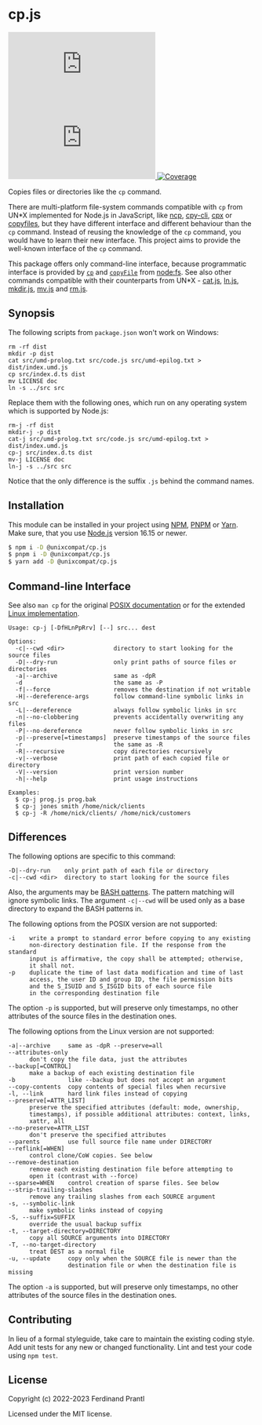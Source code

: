 # cp.js

[![Latest version](https://img.shields.io/npm/v/@unixcompat/cp.js)
 ![Dependency status](https://img.shields.io/librariesio/release/npm/@unixcompat/cp.js)
](https://www.npmjs.com/package/@unixcompat/cp.js)
[![Coverage](https://codecov.io/gh/prantlf/cp.js/branch/master/graph/badge.svg)](https://codecov.io/gh/prantlf/cp.js)

Copies files or directories like the `cp` command.

There are multi-platform file-system commands compatible with `cp` from UN*X implemented for Node.js in JavaScript, like [ncp], [cpy-cli], [cpx] or [copyfiles], but they have different interface and different behaviour than the `cp` command. Instead of reusing the knowledge of the `cp` command, you would have to learn their new interface. This project aims to provide the well-known interface of the `cp` command.

This package offers only command-line interface, because programmatic interface is provided by [`cp`] and [`copyFile`] from [node:fs]. See also other commands compatible with their counterparts from UN*X - [cat.js], [ln.js], [mkdir.js], [mv.js] and [rm.js].

## Synopsis

The following scripts from `package.json` won't work on Windows:

    rm -rf dist
    mkdir -p dist
    cat src/umd-prolog.txt src/code.js src/umd-epilog.txt > dist/index.umd.js
    cp src/index.d.ts dist
    mv LICENSE doc
    ln -s ../src src

Replace them with the following ones, which run on any operating system which is supported by Node.js:

    rm-j -rf dist
    mkdir-j -p dist
    cat-j src/umd-prolog.txt src/code.js src/umd-epilog.txt > dist/index.umd.js
    cp-j src/index.d.ts dist
    mv-j LICENSE doc
    ln-j -s ../src src

Notice that the only difference is the suffix `.js` behind the command names.

## Installation

This module can be installed in your project using [NPM], [PNPM] or [Yarn]. Make sure, that you use [Node.js] version 16.15 or newer.

```sh
$ npm i -D @unixcompat/cp.js
$ pnpm i -D @unixcompat/cp.js
$ yarn add -D @unixcompat/cp.js
```

## Command-line Interface

See also `man cp` for the original [POSIX documentation] or for the extended [Linux implementation].

    Usage: cp-j [-DfHLnPpRrv] [--] src... dest

    Options:
      -c|--cwd <dir>              directory to start looking for the source files
      -D|--dry-run                only print paths of source files or directories
      -a|--archive                same as -dpR
      -d                          the same as -P
      -f|--force                  removes the destination if not writable
      -H|--dereference-args       follow command-line symbolic links in src
      -L|--dereference            always follow symbolic links in src
      -n|--no-clobbering          prevents accidentally overwriting any files
      -P|--no-dereference         never follow symbolic links in src
      -p|--preserve[=timestamps]  preserve timestamps of the source files
      -r                          the same as -R
      -R|--recursive              copy directories recursively
      -v|--verbose                print path of each copied file or directory
      -V|--version                print version number
      -h|--help                   print usage instructions

    Examples:
      $ cp-j prog.js prog.bak
      $ cp-j jones smith /home/nick/clients
      $ cp-j -R /home/nick/clients/ /home/nick/customers

## Differences

The following options are specific to this command:

    -D|--dry-run    only print path of each file or directory
    -c|--cwd <dir>  directory to start looking for the source files

Also, the arguments may be [BASH patterns]. The pattern matching will ignore symbolic links. The argument `-c|--cwd` will be used only as a base directory to expand the BASH patterns in.

The following options from the POSIX version are not supported:

    -i    write a prompt to standard error before copying to any existing
          non-directory destination file. If the response from the standard
          input is affirmative, the copy shall be attempted; otherwise,
          it shall not.
    -p    duplicate the time of last data modification and time of last
          access, the user ID and group ID, the file permission bits
          and the S_ISUID and S_ISGID bits of each source file
          in the corresponding destination file

The option `-p` is supported, but will preserve only timestamps, no other attributes of the source files in the destination ones.

The following options from the Linux version are not supported:

    -a|--archive     same as -dpR --preserve=all
    --attributes-only
          don't copy the file data, just the attributes
    --backup[=CONTROL]
          make a backup of each existing destination file
    -b               like --backup but does not accept an argument
    --copy-contents  copy contents of special files when recursive
    -l, --link       hard link files instead of copying
    --preserve[=ATTR_LIST]
          preserve the specified attributes (default: mode, ownership,
          timestamps), if possible additional attributes: context, links,
          xattr, all
    --no-preserve=ATTR_LIST
          don't preserve the specified attributes
    --parents        use full source file name under DIRECTORY
    --reflink[=WHEN]
          control clone/CoW copies. See below
    --remove-destination
          remove each existing destination file before attempting to
          open it (contrast with --force)
    --sparse=WHEN    control creation of sparse files. See below
    --strip-trailing-slashes
          remove any trailing slashes from each SOURCE argument
    -s, --symbolic-link
          make symbolic links instead of copying
    -S, --suffix=SUFFIX
          override the usual backup suffix
    -t, --target-directory=DIRECTORY
          copy all SOURCE arguments into DIRECTORY
    -T, --no-target-directory
          treat DEST as a normal file
    -u, --update     copy only when the SOURCE file is newer than the
                     destination file or when the destination file is missing

The option `-a` is supported, but will preserve only timestamps, no other attributes of the source files in the destination ones.

## Contributing

In lieu of a formal styleguide, take care to maintain the existing coding style.  Add unit tests for any new or changed functionality. Lint and test your code using `npm test`.

## License

Copyright (c) 2022-2023 Ferdinand Prantl

Licensed under the MIT license.

[Node.js]: http://nodejs.org/
[NPM]: https://www.npmjs.com/
[PNPM]: https://pnpm.io/
[Yarn]: https://yarnpkg.com/
[ncp]: https://www.npmjs.com/package/ncp
[cpy-cli]: https://www.npmjs.com/package/cpy-cli
[cpx]: https://www.npmjs.com/package/cpx
[copyfiles]: https://www.npmjs.com/package/copyfiles
[cat.js]: https://www.npmjs.com/package/@unixcompat/cat.js
[ln.js]: https://www.npmjs.com/package/@unixcompat/ln.js
[mkdir.js]: https://www.npmjs.com/package/@unixcompat/mkdir.js
[mv.js]: https://www.npmjs.com/package/@unixcompat/mv.js
[rm.js]: https://www.npmjs.com/package/@unixcompat/rm.js
[POSIX documentation]: https://man7.org/linux/man-pages/man1/cp.1p.html
[Linux implementation]: https://man7.org/linux/man-pages/man1/cp.1.html
[`cp`]: https://nodejs.org/api/fs.html#fscpsrc-dest-options-callback
[`copyFile`]: https://nodejs.org/api/fs.html#fscopyfilesrc-dest-mode-callback
[node:fs]: https://nodejs.org/api/fs.html
[BASH patterns]: https://www.linuxjournal.com/content/pattern-matching-bash
